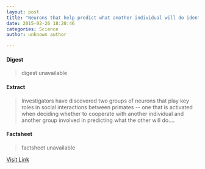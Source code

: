 ```yaml
---
layout: post
title: "Neurons that help predict what another individual will do identified"
date: 2015-02-26 18:20:46
categories: Science
author: unknown author

---
```



#### Digest
>digest unavailable

#### Extract
>Investigators have discovered two groups of neurons that play key roles in social interactions between primates -- one that is activated when deciding whether to cooperate with another individual and another group involved in predicting what the other will do....

#### Factsheet
>factsheet unavailable

[Visit Link](http://feeds.sciencedaily.com/~r/sciencedaily/~3/DyhLbKzoQLs/150226132046.htm)


